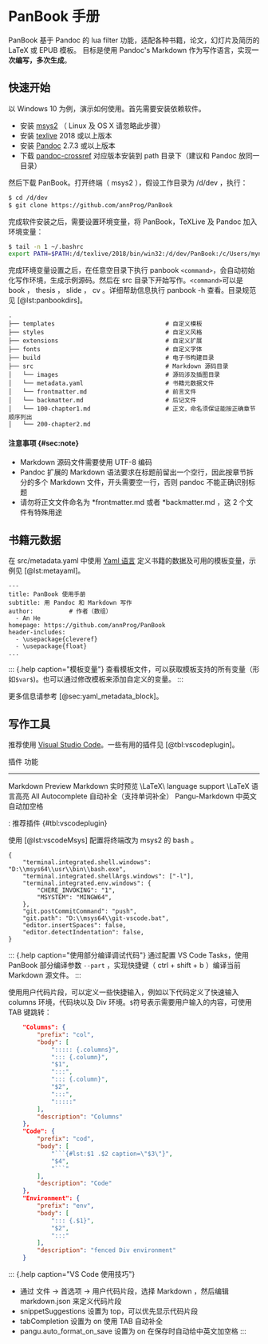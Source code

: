 
# PanBook 手册

 PanBook 基于 Pandoc 的 lua filter 功能，适配各种书籍，论文，幻灯片及简历的 LaTeX 或 EPUB 模板。
目标是使用 Pandoc's Markdown 作为写作语言，实现**一次编写，多次生成**。

## 快速开始

以 Windows 10 为例，演示如何使用。首先需要安装依赖软件。

- 安装 [msys2](https://www.msys2.org/) （ Linux 及 OS X 请忽略此步骤）
- 安装 [texlive](http://mirror.ctan.org/systems/texlive/Images/) 2018 或以上版本
- 安装 [Pandoc](https://pandoc.org/installing.html) 2.7.3 或以上版本
- 下载 [pandoc-crossref](https://github.com/lierdakil/pandoc-crossref/releases) 对应版本安装到 path 目录下（建议和 Pandoc 放同一目录）

然后下载 PanBook。打开终端（ msys2 ），假设工作目录为 /d/dev ，执行：

```bash
$ cd /d/dev
$ git clone https://github.com/annProg/PanBook
```

完成软件安装之后，需要设置环境变量，将 PanBook，TeXLive 及 Pandoc 加入环境变量：

```bash
$ tail -n 1 ~/.bashrc
export PATH=$PATH:/d/texlive/2018/bin/win32:/d/dev/PanBook:/c/Users/myname/AppData/Local/Pandoc
```

完成环境变量设置之后，在任意空目录下执行 panbook `<command>`，会自动初始化写作环境，生成示例源码。然后在 src 目录下开始写作。`<command>`可以是 book ， thesis ， slide ， cv 。详细帮助信息执行 panbook -h 查看。目录规范见 [@lst:panbookdirs]。

```{#lst:panbookdirs .bash caption="目录规范"}
.
├── templates                               # 自定义模板
├── styles                                  # 自定义风格
├── extensions                              # 自定义扩展
├── fonts                                   # 自定义字体
├── build                                   # 电子书构建目录
├── src                                     # Markdown 源码目录
│   └── images                              # 源码涉及插图目录
│   └── metadata.yaml                       # 书籍元数据文件
│   └── frontmatter.md                      # 前言文件
│   └── backmatter.md                       # 后记文件
│   └── 100-chapter1.md                     # 正文，命名须保证能按正确章节顺序列出
│   └── 200-chapter2.md            
```

#### 注意事项 {#sec:note}

- Markdown 源码文件需要使用 UTF-8 编码
- Pandoc 扩展的 Markdown 语法要求在标题前留出一个空行，因此按章节拆分的多个 Markdown 文件，开头需要空一行，否则 pandoc 不能正确识别标题
- 请勿将正文文件命名为 *frontmatter.md 或者 *backmatter.md ，这 2 个文件有特殊用途

## 书籍元数据
在 src/metadata.yaml 中使用 [Yaml 语言](http://www.ruanyifeng.com/blog/2016/07/yaml.html) 定义书籍的数据及可用的模板变量，示例见 [@lst:metayaml]。
```{#lst:metayaml .yaml caption="Metadata"}
---
title: PanBook 使用手册
subtitle: 用 Pandoc 和 Markdown 写作
author:          # 作者（数组）
  - An He
homepage: https://github.com/annProg/PanBook
header-includes:
  - \usepackage{cleveref}
  - \usepackage{float}
...
```

::: {.help caption="模板变量"}
查看模板文件，可以获取模板支持的所有变量（形如`$var$`)。也可以通过修改模板来添加自定义的变量。
:::

更多信息请参考 [@sec:yaml_metadata_block]。

## 写作工具
推荐使用 [Visual Studio Code](https://code.visualstudio.com/)。一些有用的插件见 [@tbl:vscodeplugin]。

插件                               功能
--------------------------      ------------------------
Markdown Preview                Markdown 实时预览
\LaTeX\ language support        \LaTeX 语言高亮
All Autocomplete                自动补全（支持单词补全）
Pangu-Markdown                  中英文自动加空格

: 推荐插件 {#tbl:vscodeplugin}

使用 [@lst:vscodeMsys] 配置将终端改为 msys2 的 bash 。

```{#lst:vscodeMsys .json caption="VS Code 使用 msys2"}
{
    "terminal.integrated.shell.windows": "D:\\msys64\\usr\\bin\\bash.exe",
    "terminal.integrated.shellArgs.windows": ["-l"],
    "terminal.integrated.env.windows": {
        "CHERE_INVOKING": "1",
        "MSYSTEM": "MINGW64",
	},
	"git.postCommitCommand": "push",
    "git.path": "D:\\msys64\\git-vscode.bat",
    "editor.insertSpaces": false,
	"editor.detectIndentation": false,
}  
```

::: {.help caption="使用部分编译调试代码"}
通过配置 VS Code Tasks，使用 PanBook 部分编译参数 `--part` ，实现快捷键（ ctrl + shift + b ）编译当前 Markdown 源文件。
:::

使用用户代码片段，可以定义一些快捷输入，例如以下代码定义了快速输入 columns 环境，代码块以及 Div 环境。`$`符号表示需要用户输入的内容，可使用 TAB 键跳转：

```.json
	"Columns": {
		"prefix": "col",
		"body": [
			"::::: {.columns}",
			"::: {.column}",
			"$1",
			":::",
			"::: {.column}",
			"$2",
			":::",
			":::::"
		],
		"description": "Columns"
	},
	"Code": {
		"prefix": "cod",
		"body": [
			"```{#lst:$1 .$2 caption=\"$3\"}",
			"$4",
			"```"
		],
		"description": "Code"
	},
	"Environment": {
		"prefix": "env",
		"body": [
			"::: {.$1}",
			"$2",
			":::"
		],
		"description": "fenced Div environment"
	}
```

::: {.help caption="VS Code 使用技巧"}
- 通过 文件 -> 首选项 -> 用户代码片段，选择 Markdown ，然后编辑 markdown.json 来定义代码片段
- snippetSuggestions 设置为 top，可以优先显示代码片段
- tabCompletion 设置为 on 使用 TAB 自动补全
- pangu.auto_format_on_save 设置为 on 在保存时自动给中英文加空格
:::